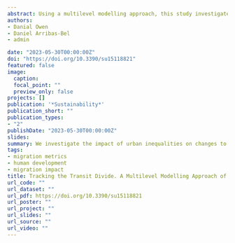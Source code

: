 ```yaml
---
abstract: Using a multilevel modelling approach, this study investigates the impact of urban inequalities on changes to rail ridership across Chicago’s “L” stations during the pandemic, the mass vaccination rollout, and the full reopening of the city. Initially believed to have an equal impact, COVID-19 disproportionally impacted the ability of lower socioeconomic status (SES) neighbourhoods’ to adhere to non-pharmaceutical interventions, working-from-home and social distancing. We find that “L” stations in predominately Black or African American and Hispanic or Latino neighbourhoods with high industrial land-use recorded the smallest behavioural change. The maintenance of higher public transport use at these stations is likely to have exacerbated existing health inequalities, worsening disparities in users’ risk of exposure, infection rates, and mortality rates. This study also finds that the vaccination rollout and city reopening did not significantly increase the number of users at stations in higher vaccinated, higher private vehicle ownership neighbourhoods, even after a year into the pandemic. A better understanding of the spatial and socioeconomic determinants of changes in ridership behaviour is crucial for policymakers in adjusting service routes and frequencies that will sustain reliant neighbourhoods’ access to essential services, and to encourage trips at stations which are the most impacted to revert the trend of declining public transport use.
authors:
- Danial Owen
- Daniel Arribas-Bel
- admin

date: "2023-05-30T00:00:00Z"
doi: "https://doi.org/10.3390/su15118821"
featured: false
image:
  caption: 
  focal_point: ""
  preview_only: false
projects: []
publication: '*Sustainability*'
publication_short: ""
publication_types:
- "2"
publishDate: "2023-05-30T00:00:00Z"
slides: 
summary: We investigate the impact of urban inequalities on changes to rail ridership across Chicago's "L" stations during the pandemic, the mass vaccination rollout, and the full reopening of the city
tags:
- migration metrics
- human development
- migration impact
title: Tracking the Transit Divide. A Multilevel Modelling Approach of Urban Inequalities and Train Ridership Disparities in Chicago population
url_code: ""
url_dataset: ""
url_pdf: https://doi.org/10.3390/su15118821
url_poster: ""
url_project: ""
url_slides: ""
url_source: ""
url_video: ""
---
```

